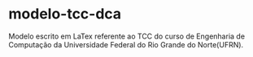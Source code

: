 # modelo-tcc-dca

Modelo escrito em LaTex referente ao TCC do curso de  Engenharia de Computação da Universidade Federal do Rio Grande do Norte(UFRN). 

